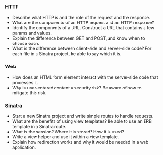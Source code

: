### HTTP
- Describe what HTTP is and the role of the request and the response.
- What are the components of an HTTP request and an HTTP response?
- Identify the components of a URL. Construct a URL that contains a few params and values.
- Explain the difference between GET and POST, and know when to choose each.
- What is the difference between client-side and server-side code? For each file in a Sinatra project, be able to say which it is.

### Web
- How does an HTML form element interact with the server-side code that processes it.
- Why is user-entered content a security risk? Be aware of how to mitigate this risk.

### Sinatra
- Start a new Sinatra project and write simple routes to handle requests.
- What are the benefits of using view templates? Be able to use an ERB template in a Sinatra route.
- What is the session? Where it is stored? How it is used?
- Write a view helper and use it within a view template.
- Explain how redirection works and why it would be needed in a web application.